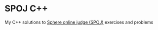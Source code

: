 # SPOJ C++


My C++ solutions to [Sphere online judge (SPOJ)](https://www.spoj.com/) exercises and problems

